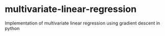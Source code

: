 # multivariate-linear-regression
Implementation of multivariate linear regression using gradient descent in python
